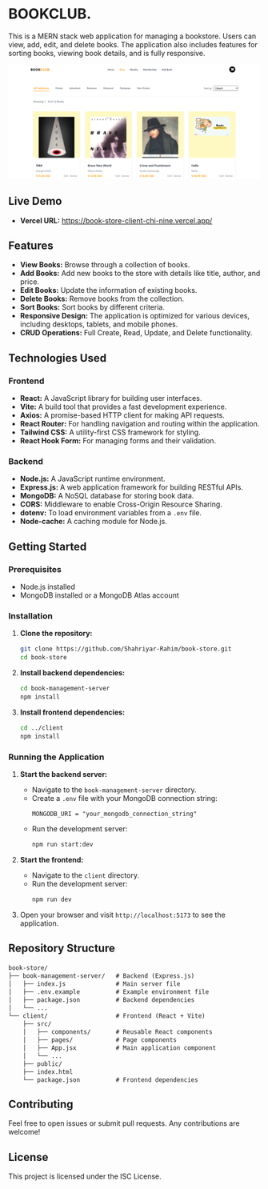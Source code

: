 # BOOKCLUB.

This is a MERN stack web application for managing a bookstore. Users can view, add, edit, and delete books. The application also includes features for sorting books, viewing book details, and is fully responsive.

![Sample Image](<cover.png>)

## Live Demo

  - **Vercel URL:** https://book-store-client-chi-nine.vercel.app/

## Features

  - **View Books:** Browse through a collection of books.
  - **Add Books:** Add new books to the store with details like title, author, and price.
  - **Edit Books:** Update the information of existing books.
  - **Delete Books:** Remove books from the collection.
  - **Sort Books:** Sort books by different criteria.
  - **Responsive Design:** The application is optimized for various devices, including desktops, tablets, and mobile phones.
  - **CRUD Operations:** Full Create, Read, Update, and Delete functionality.

## Technologies Used

### Frontend

  - **React:** A JavaScript library for building user interfaces.
  - **Vite:** A build tool that provides a fast development experience.
  - **Axios:** A promise-based HTTP client for making API requests.
  - **React Router:** For handling navigation and routing within the application.
  - **Tailwind CSS:** A utility-first CSS framework for styling.
  - **React Hook Form:** For managing forms and their validation.

### Backend

  - **Node.js:** A JavaScript runtime environment.
  - **Express.js:** A web application framework for building RESTful APIs.
  - **MongoDB:** A NoSQL database for storing book data.
  - **CORS:** Middleware to enable Cross-Origin Resource Sharing.
  - **dotenv:** To load environment variables from a `.env` file.
  - **Node-cache:** A caching module for Node.js.

## Getting Started

### Prerequisites

  - Node.js installed
  - MongoDB installed or a MongoDB Atlas account

### Installation

1.  **Clone the repository:**

    ```bash
    git clone https://github.com/Shahriyar-Rahim/book-store.git
    cd book-store
    ```

2.  **Install backend dependencies:**

    ```bash
    cd book-management-server
    npm install
    ```

3.  **Install frontend dependencies:**

    ```bash
    cd ../client
    npm install
    ```

### Running the Application

1.  **Start the backend server:**

      - Navigate to the `book-management-server` directory.
      - Create a `.env` file with your MongoDB connection string:
        ```
        MONGODB_URI = "your_mongodb_connection_string"
        ```
      - Run the development server:
        ```bash
        npm run start:dev
        ```

2.  **Start the frontend:**

      - Navigate to the `client` directory.
      - Run the development server:
        ```bash
        npm run dev
        ```

3.  Open your browser and visit `http://localhost:5173` to see the application.

## Repository Structure

```
book-store/
├── book-management-server/   # Backend (Express.js)
│   ├── index.js              # Main server file
│   ├── .env.example          # Example environment file
│   ├── package.json          # Backend dependencies
│   └── ...
└── client/                   # Frontend (React + Vite)
    ├── src/
    │   ├── components/       # Reusable React components
    │   ├── pages/            # Page components
    │   ├── App.jsx           # Main application component
    │   └── ...
    ├── public/
    ├── index.html
    └── package.json          # Frontend dependencies
```

## Contributing

Feel free to open issues or submit pull requests. Any contributions are welcome\!

## License

This project is licensed under the ISC License.